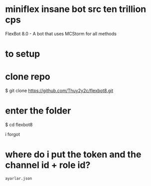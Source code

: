 # miniflex insane bot src ten trillion cps
FlexBot 8.0 - A bot that uses MCStorm for all methods

# to setup 
 # clone repo
  $ git clone https://github.com/Thuy2y2c/flexbot8.git
  
  # enter the folder
  $ cd flexbot8

i forgot

# where do i put the token and the channel id + role id?
`ayarlar.json`
